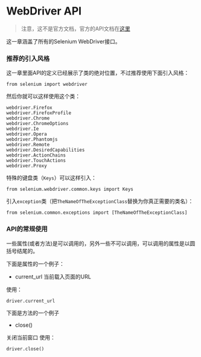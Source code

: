 # WebDriver API
>注意，这不是官方文档，官方的API文档在[这里](http://selenium.googlecode.com/svn/trunk/docs/api/py/index.html)

这一章涵盖了所有的Selenium WebDriver接口。

### 推荐的引入风格
这一章里面API的定义已经展示了类的绝对位置，不过推荐使用下面引入风格：
```
from selenium import webdriver
```
然后你就可以这样使用这个类：
```
webdriver.Firefox
webdriver.FirefoxProfile
webdriver.Chrome
webdriver.ChromeOptions
webdriver.Ie
webdriver.Opera
webdriver.Phantomjs
webdriver.Remote
webdriver.DesiredCapabilities
webdriver.ActionChains
webdriver.TouchActions
webdriver.Proxy
```
特殊的键盘类（`Keys`）可以这样引入：
```
from selenium.webdriver.common.keys import Keys
```
引入`exception`类（把`TheNameOfTheExceptionClass`替换为你真正需要的类名）：
```
from selenium.common.exceptions import [TheNameOfTheExceptionClass]
```

### API的常规使用
一些属性(或者方法)是可以调用的，另外一些不可以调用，可以调用的属性是以圆括号结尾的。

下面是属性的一个例子：
* current_url
当前载入页面的URL

使用：
```python
driver.current_url
```

下面是方法的一个例子
* close()

关闭当前窗口
使用：
```python
driver.close()
```













